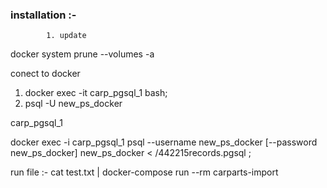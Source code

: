###  installation :-
            1. update 


docker system prune --volumes -a


conect to docker
  1. docker exec -it carp_pgsql_1 bash;     
  2. psql -U new_ps_docker

carp_pgsql_1

  docker exec -i carp_pgsql_1 psql --username new_ps_docker [--password new_ps_docker] new_ps_docker < /442215records.pgsql ;


run file :-
      cat test.txt | docker-compose run --rm carparts-import 